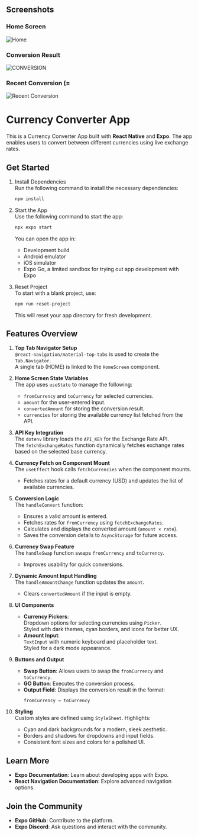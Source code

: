 

## Screenshots



### Home Screen

![Home](https://github.com/user-attachments/assets/3f5a43ea-e0e7-4ea1-b0bd-0e414dcd4b7a)


### Conversion Result
![CONVERSION](https://github.com/user-attachments/assets/498c820d-f8bb-4b49-8117-ec243e902a17)


### Recent Conversion (=
![Recent Conversion](https://github.com/user-attachments/assets/03a3f7f4-6b7c-403c-acd0-80e405baad4b)






# Currency Converter App

This is a Currency Converter App built with **React Native** and **Expo**. The app enables users to convert between different currencies using live exchange rates.

## Get Started

1. Install Dependencies  
   Run the following command to install the necessary dependencies:

   ```bash
   npm install
   ```

2. Start the App  
   Use the following command to start the app:

   ```bash
   npx expo start
   ```

   You can open the app in:
   - Development build
   - Android emulator
   - iOS simulator
   - Expo Go, a limited sandbox for trying out app development with Expo

3. Reset Project  
   To start with a blank project, use:

   ```bash
   npm run reset-project
   ```

   This will reset your app directory for fresh development.

## Features Overview

1. **Top Tab Navigator Setup**  
   `@react-navigation/material-top-tabs` is used to create the `Tab.Navigator`.  
   A single tab (HOME) is linked to the `HomeScreen` component.

2. **Home Screen State Variables**  
   The app uses `useState` to manage the following:
   - `fromCurrency` and `toCurrency` for selected currencies.
   - `amount` for the user-entered input.
   - `convertedAmount` for storing the conversion result.
   - `currencies` for storing the available currency list fetched from the API.

3. **API Key Integration**  
   The `dotenv` library loads the `API_KEY` for the Exchange Rate API.  
   The `fetchExchangeRates` function dynamically fetches exchange rates based on the selected base currency.

4. **Currency Fetch on Component Mount**  
   The `useEffect` hook calls `fetchCurrencies` when the component mounts.  
   - Fetches rates for a default currency (USD) and updates the list of available currencies.

5. **Conversion Logic**  
   The `handleConvert` function:
   - Ensures a valid amount is entered.
   - Fetches rates for `fromCurrency` using `fetchExchangeRates`.
   - Calculates and displays the converted amount (`amount × rate`).
   - Saves the conversion details to `AsyncStorage` for future access.

6. **Currency Swap Feature**  
   The `handleSwap` function swaps `fromCurrency` and `toCurrency`.  
   - Improves usability for quick conversions.

7. **Dynamic Amount Input Handling**  
   The `handleAmountChange` function updates the `amount`.  
   - Clears `convertedAmount` if the input is empty.

8. **UI Components**  
   - **Currency Pickers**:  
     Dropdown options for selecting currencies using `Picker`.  
     Styled with dark themes, cyan borders, and icons for better UX.
   - **Amount Input**:  
     `TextInput` with numeric keyboard and placeholder text.  
     Styled for a dark mode appearance.

9. **Buttons and Output**  
   - **Swap Button**: Allows users to swap the `fromCurrency` and `toCurrency`.
   - **GO Button**: Executes the conversion process.
   - **Output Field**: Displays the conversion result in the format:  
     ```
     fromCurrency ➔ toCurrency
     ```

10. **Styling**  
    Custom styles are defined using `StyleSheet`. Highlights:
    - Cyan and dark backgrounds for a modern, sleek aesthetic.
    - Borders and shadows for dropdowns and input fields.
    - Consistent font sizes and colors for a polished UI.

## Learn More
- **Expo Documentation**: Learn about developing apps with Expo.
- **React Navigation Documentation**: Explore advanced navigation options.

## Join the Community
- **Expo GitHub**: Contribute to the platform.
- **Expo Discord**: Ask questions and interact with the community.





